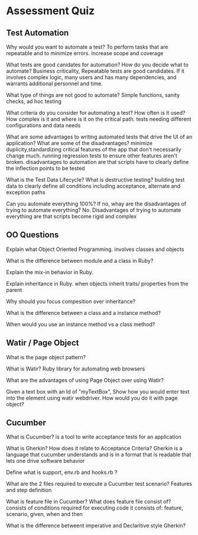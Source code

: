 # Assessment Quiz 
 
 ## Test Automation

Why would you want to automate a test?
To perform tasks that are repeatable and to minimize errors.
increase scope and coverage

What tests are good canidates for automation? How do you decide what to automate?
Business criticality, Repeatable tests are good candidates. 
If it involves complex logic, many users and has many dependencies, and warrants 
additional personnel and time.

What type of things are not good to automate?
Simple functions, sanity checks, ad hoc testing

What criteria do you consider for automating a test?
How often is it used? How complex is it and where is it on 
the critical path. tests needing different configurations and data needs

What are some advantages to writing automated tests that drive the UI of an application? What are some of the disadvantages?
minimize duplicity,standardizing critical features of the app that don't necessarily change much. running regression tests to ensure other features aren't broken. 
disadvantages to automation are that scripts have to clearly define the inflection points to be tested   

What is the Test Data Lifecycle? What is destructive testing?
building test data to clearly define all conditions including acceptance, alternate and exception paths

Can you automate everything 100%? If no, whay are the disadvantages of trying to automate everything?
No. Disadvantages of trying to automate everything are 
that scripts become rigid and complex 

 ## OO Questions

Explain what Object Oriented Programming.
 involves classes and objects
 
 What is the difference between module and a class in Ruby?

 Explain the mix-in behavior in Ruby.

 Explain inheritance in Ruby.
when objects inherit traits/  properties from the parent

 Why should you focus compesition over inheritance?

 What is the difference between a class and a instance method?

 When would you use an instance method vs a class method?


 ## Watir / Page Object

What is the page object pattern?

What is Watir?
Ruby library for automating web browsers

What are the advantages of using Page Object over using Watir?

Given a text box with an Id of "myTextBox", Show how you would enter text into the element using watir webdriver. How would you do it with page object?


 ## Cucumber

What is Cucumber?
is a tool to write acceptance tests for an application

 What is Gherkin? How does it relate to Acceptance Criteria?
Gherkin is a language that cucumber understands and is in a 
format that is readable that lets one drive software behavior

Define what is support, env.rb and hooks.rb ?

 What are the 2 files required to execute a Cucumber test scenario?
Features and step definition

What is feature file in Cucumber? What does feature file consist of?
consists of conditions required for executing code
it consists of:
feature, scenario, given, when and then

 What is the difference betweent imperative and Declaritive style Gherkin?

